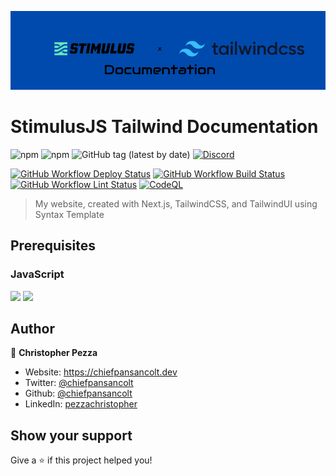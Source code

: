 ![Logo](/.github/Stimulus-tailwind%20Logo.png)

# StimulusJS Tailwind Documentation

![npm](https://img.shields.io/npm/v/stimulus-tailwind-components?logo=NPM&style=for-the-badge)
![npm](https://img.shields.io/npm/dm/stimulus-tailwind-components?logo=NPM&style=for-the-badge)
![GitHub tag (latest by date)](https://img.shields.io/github/v/tag/chiefpansancolt/stimulus-tailwind-components?label=Release&logo=github&style=for-the-badge)
[![Discord](https://img.shields.io/discord/450095227185659905?color=yellow&label=Discord&logo=discord&style=for-the-badge)](https://discord.gg/pBxGpfrmD4)

[![GitHub Workflow Deploy Status](https://img.shields.io/github/actions/workflow/status/chiefpansancolt/stimulus-tailwind.chiefpansancolt.dev/deploy.yml?label=Deploy&logo=github&style=flat-square)](https://github.com/chiefpansancolt/stimulus-tailwind.chiefpansancolt.dev/actions/workflows/deploy.yml)
[![GitHub Workflow Build Status](https://img.shields.io/github/actions/workflow/status/chiefpansancolt/stimulus-tailwind.chiefpansancolt.dev/build.yml?label=Build&logo=github&style=flat-square)](https://github.com/chiefpansancolt/stimulus-tailwind.chiefpansancolt.dev/actions/workflows/build.yml)
[![GitHub Workflow Lint Status](https://img.shields.io/github/actions/workflow/status/chiefpansancolt/stimulus-tailwind.chiefpansancolt.dev/lints.yml?label=Lints&logo=github&style=flat-square)](https://github.com/chiefpansancolt/stimulus-tailwind.chiefpansancolt.dev/actions/workflows/lints.yml)
[![CodeQL](https://github.com/chiefpansancolt/stimulus-tailwind.chiefpansancolt.dev/actions/workflows/github-code-scanning/codeql/badge.svg)](https://github.com/chiefpansancolt/stimulus-tailwind.chiefpansancolt.dev/actions/workflows/github-code-scanning/codeql)

> My website, created with Next.js, TailwindCSS, and TailwindUI using Syntax Template

## Prerequisites

### JavaScript

<p>
  <img src="https://img.shields.io/badge/node-21.x.x-blue.svg" />
  <img src="https://img.shields.io/badge/pnpm-8.x.x-blue.svg" />
</p>

## Author

👤 **Christopher Pezza**

- Website: https://chiefpansancolt.dev
- Twitter: [@chiefpansancolt](https://twitter.com/chiefpansancolt)
- Github: [@chiefpansancolt](https://github.com/chiefpansancolt)
- LinkedIn: [pezzachristopher](https://linkedin.com/in/pezzachristopher)

## Show your support

Give a ⭐️ if this project helped you!
